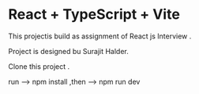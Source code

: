 # React + TypeScript + Vite



This projectis build as assignment of React js Interview .

Project is designed bu Surajit Halder.

Clone this project .

run -->  npm install ,then --> npm run dev

